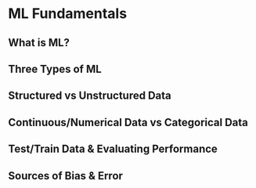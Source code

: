 # ML Fundamentals

## What is ML?

## Three Types of ML

## Structured vs Unstructured Data

## Continuous/Numerical Data vs Categorical Data

## Test/Train Data & Evaluating Performance

## Sources of Bias & Error
